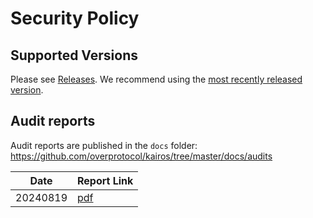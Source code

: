# Security Policy

## Supported Versions

Please see [Releases](https://github.com/overprotocol/kairos/releases). We recommend using the [most recently released version](https://github.com/overprotocol/kairos/releases/latest).

## Audit reports

Audit reports are published in the `docs` folder: https://github.com/overprotocol/kairos/tree/master/docs/audits 

| Date | Report Link |
| ------- | ----------- |
| 20240819 | [pdf](https://github.com/overprotocol/kairos/blob/master/docs/audits/2024-08-19_Kairos-audit_Sperbit.pdf) |